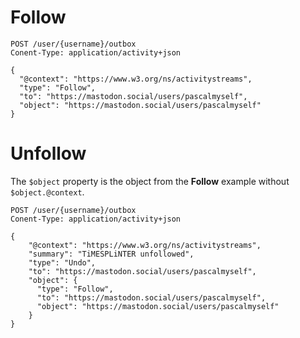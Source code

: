 # Follow
```
POST /user/{username}/outbox
Conent-Type: application/activity+json

{
  "@context": "https://www.w3.org/ns/activitystreams",
  "type": "Follow",
  "to": "https://mastodon.social/users/pascalmyself",
  "object": "https://mastodon.social/users/pascalmyself"
}
```

# Unfollow
The `$object` property is the object from the **Follow** example without `$object.@context`.
```
POST /user/{username}/outbox
Conent-Type: application/activity+json

{
    "@context": "https://www.w3.org/ns/activitystreams",
    "summary": "TiMESPLiNTER unfollowed",
    "type": "Undo",
    "to": "https://mastodon.social/users/pascalmyself",
    "object": {
      "type": "Follow",
      "to": "https://mastodon.social/users/pascalmyself",
      "object": "https://mastodon.social/users/pascalmyself" 
    }
}
```
